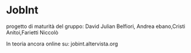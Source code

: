 # JobInt
progetto di maturità del gruppo: David Julian Belfiori, Andrea ebano,Cristi Anitoi,Farietti Niccolò

In teoria ancora online su: jobint.altervista.org
